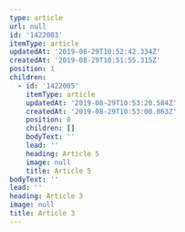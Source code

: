 ```yaml
---
type: article
url: null
id: '1422003'
itemType: article
updatedAt: '2019-08-29T10:52:42.334Z'
createdAt: '2019-08-29T10:51:55.315Z'
position: 1
children:
  - id: '1422005'
    itemType: article
    updatedAt: '2019-08-29T10:53:20.584Z'
    createdAt: '2019-08-29T10:53:00.863Z'
    position: 0
    children: []
    bodyText: ''
    lead: ''
    heading: Article 5
    image: null
    title: Article 5
bodyText: ''
lead: ''
heading: Article 3
image: null
title: Article 3
---
```


